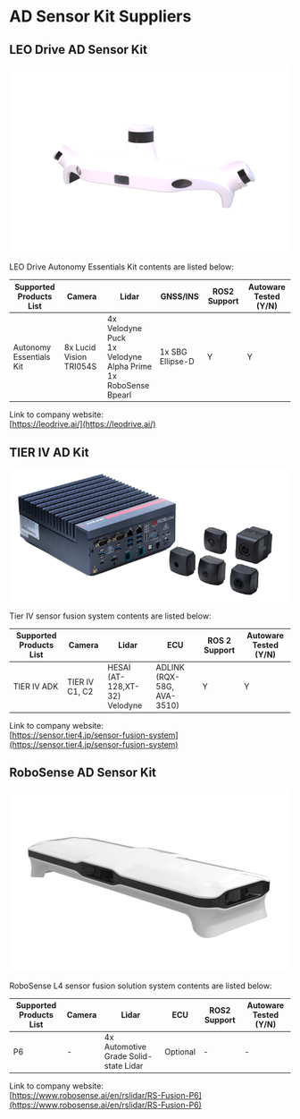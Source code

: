 # AD Sensor Kit Suppliers

## **LEO Drive AD Sensor Kit**

![images/ad_kit-leodrive.png](images/ad_kit-leodrive.png)

LEO Drive Autonomy Essentials Kit contents are listed below:

| Supported Products List | Camera                  | Lidar                                                              | GNSS/INS         | ROS2 Support | Autoware Tested (Y/N) |
| ----------------------- | ----------------------- | ------------------------------------------------------------------ | ---------------- | ------------ | --------------------- |
| Autonomy Essentials Kit | 8x Lucid Vision TRI054S | 4x Velodyne Puck<br>1x Velodyne Alpha Prime<br>1x RoboSense Bpearl | 1x SBG Ellipse-D | Y            | Y                     |

Link to company website:  
[https://leodrive.ai/](https://leodrive.ai/)

## **TIER IV AD Kit**

![images/ad_kit-tieriv.png](images/ad_kit-tieriv.png)

Tier IV sensor fusion system contents are listed below:

| Supported Products List | Camera         | Lidar                            | ECU                        | ROS 2 Support | Autoware Tested (Y/N) |
| ----------------------- | -------------- | -------------------------------- | -------------------------- | ------------ | --------------------- |
| TIER IV ADK             | TIER IV C1, C2 | HESAI (AT-128,XT-32)<br>Velodyne | ADLINK (RQX-58G, AVA-3510) | Y            | Y                     |

Link to company website:  
[https://sensor.tier4.jp/sensor-fusion-system](https://sensor.tier4.jp/sensor-fusion-system)

## **RoboSense AD Sensor Kit**

![images/ad_kit-robosense.png](images/ad_kit-robosense.png)

RoboSense L4 sensor fusion solution system contents are listed below:

| Supported Products List | Camera | Lidar                                 | ECU      | ROS2 Support | Autoware Tested (Y/N) |
| ----------------------- | ------ | ------------------------------------- | -------- | ------------ | --------------------- |
| P6                      | -      | 4x Automotive Grade Solid-state Lidar | Optional | -            | -                     |

Link to company website:  
[https://www.robosense.ai/en/rslidar/RS-Fusion-P6](https://www.robosense.ai/en/rslidar/RS-Fusion-P6)
